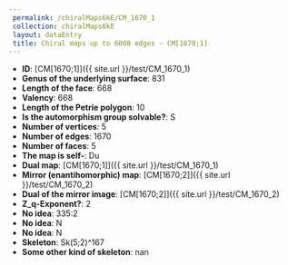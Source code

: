 ```yaml
--- 
 permalink: /chiralMaps6kE/CM_1670_1 
 collection: chiralMaps6kE
 layout: dataEntry
 title: Chiral maps up to 6000 edges - CM[1670;1]
---
```


- **ID**: [CM[1670;1]]({{ site.url }}/test/CM_1670_1)
- **Genus of the underlying surface**: 831
- **Length of the face**: 668
- **Valency**: 668
- **Length of the Petrie polygon**: 10
- **Is the automorphism group solvable?**: S
- **Number of vertices**: 5
- **Number of edges**: 1670
- **Number of faces**: 5
- **The map is self-**: Du
- **Dual map**: [CM[1670;1]]({{ site.url }}/test/CM_1670_1)
- **Mirror (enantihomorphic) map**: [CM[1670;2]]({{ site.url }}/test/CM_1670_2)
- **Dual of the mirror image**: [CM[1670;2]]({{ site.url }}/test/CM_1670_2)
- **Z_q-Exponent?**: 2
- **No idea**:  335:2
- **No idea**: N
- **No idea**: N
- **Skeleton**: Sk(5;2)^167
- **Some other kind of skeleton**: nan
